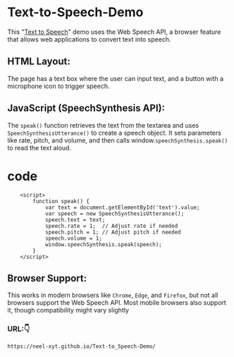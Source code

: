 # Text-to-Speech-Demo
This "[Text to Speech](https://neel-xyt.github.io/Text-to_Speech-Demo/)" demo uses the Web Speech API, a browser feature that allows web applications to convert text into speech.

## HTML Layout:
The page has a text box where the user can input text, and a button with a microphone icon to trigger speech.

## JavaScript (SpeechSynthesis API):
The ```speak()``` function retrieves the text from the textarea and uses ```SpeechSynthesisUtterance()``` to create a speech object. It sets parameters like rate, pitch, and volume, and then calls window.```speechSynthesis.speak()``` to read the text aloud.
# code
```
    <script>
        function speak() {
            var text = document.getElementById('text').value;
            var speech = new SpeechSynthesisUtterance();
            speech.text = text;
            speech.rate = 1;  // Adjust rate if needed
            speech.pitch = 1; // Adjust pitch if needed
            speech.volume = 1;
            window.speechSynthesis.speak(speech);
        }
    </script>
```

## Browser Support: 
This works in modern browsers like ```Chrome```, ```Edge```, and ```Firefox```, but not all browsers support the Web Speech API. Most mobile browsers also support it, though compatibility might vary slightly

### URL:👇
```
https://neel-xyt.github.io/Text-to_Speech-Demo/
```
